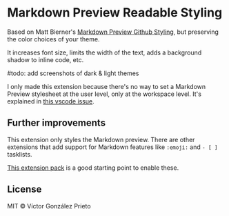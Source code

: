 # Markdown Preview Readable Styling

Based on Matt Bierner's [Markdown Preview Github Styling](https://marketplace.visualstudio.com/items?itemName=bierner.markdown-preview-github-styles), but preserving the color choices of your theme.

It increases font size, limits the width of the text, adds a background shadow to inline code, etc.

#todo: add screenshots of dark & light themes

I only made this extension because there's no way to set a Markdown Preview stylesheet at the user level, only at the workspace level. It's explained in [this vscode issue](https://github.com/microsoft/vscode/issues/45260).

## Further improvements

This extension only styles the Markdown preview. There are other extensions that add support for Markdown features like `:emoji:` and `- [ ]` tasklists.

[This extension pack](https://marketplace.visualstudio.com/items?itemName=bierner.github-markdown-preview) is a good starting point to enable these.

## License

MIT © Víctor González Prieto
